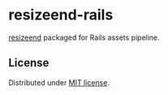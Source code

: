 # resizeend-rails

[resizeend](https://github.com/porada/resizeend) packaged for Rails assets pipeline.

## License

Distributed under [MIT license](http://porada.mit-license.org/).
